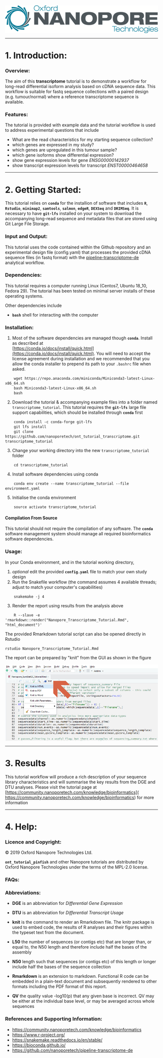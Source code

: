 ![.](Static/Images/ONT_logo.png "Oxford Nanopore Technologies")

******************

# 1. Introduction:


### Overview:

The aim of this **transcriptome** tutorial is to demonstrate a workflow for long-read differential isoform analysis based on cDNA sequence data. This workflow is suitable for fastq sequence collections with a paired design (e.g. tumour/normal) where a reference transcriptome sequence is available. 

### Features:

The tutorial is provided with example data and the tutorial workflow is used to address experimental questions that include 

* What are the read characteristics for my starting sequence collection?
* which genes are expressed in my study?
* which genes are upregulated in this tumour sample?
* which gene isoforms show differential expression?
* show gene expression levels for gene *ENSG00000142937*
* show transcript expression levels for transcript *ENST00000464658*

******************

# 2. Getting Started:

This tutorial relies on **`conda`** for the installion of software that includes **`R`**, **`Rstudio`**, **`minimap2`**, **`samtools`**, **`salmon`**, **`edgeR`**, **`DEXSeq`** and **`DRIMSeq`**. It is necessary to have **`git-lfs`** installed on your system to download the accompanying long-read sequence and metadata files that are stored using Git Large File Storage.

### Input and Output: 

This tutorial uses the code contained within the Github repository and an experimental design file (config.yaml) that processes the provided cDNA sequence files (in fastq format) with the [pipeline-transcriptome-de](https://github.com/nanoporetech/pipeline-transcriptome-de) analytical workflow. 

### Dependencies:

This tutorial requires a computer running Linux (Centos7, Ubuntu 18_10, Fedora 29). The tutorial has been tested on minimal server installs of these operating systems.

Other dependencies include

* **`bash`** shell  for interacting with the computer

### Installation:

1. Most of the software dependencies are managed though **`conda`**. Install as described at  <br> [https://conda.io/docs/install/quick.html](https://conda.io/docs/install/quick.html). You will need to accept the license agreement during installation and we recommended that you allow the conda installer to prepend its path to your `.bashrc` file when asked.
```
    wget https://repo.anaconda.com/miniconda/Miniconda3-latest-Linux-x86_64.sh
    bash Miniconda3-latest-Linux-x86_64.sh
    bash
```
2. Download the tutorial & accompanying example files into a folder named `transcriptome_tutorial`. This tutorial requires the **`git-lfs`** large file support capabilities, which should be installed through **`conda`** first
```
    conda install -c conda-forge git-lfs
    git lfs install
    git clone https://github.com/nanoporetech/ont_tutorial_transcriptome.git transcriptome_tutorial
```
3. Change your working directory into the new `transcriptome_tutorial` folder 
```
    cd transcriptome_tutorial
```
4. Install software dependencies using conda
```
    conda env create --name transcriptome_tutorial --file environment.yaml
```
5. Initialise the conda environment 
```
    source activate transcriptome_tutorial
```


#### Compilation From Source

This tutorial should not require the compilation of any software. The **`conda`** software management system should manage all required bioinformatics software dependencies.




### Usage: 

In your Conda environment, and in the tutorial working directory,

1. *optional* edit the provided **`config.yaml`** file to match your own study design
2. Run the Snakefile workflow (the command assumes 4 available threads; adjust to match your computer's capabilities)
```
    snakemake -j 4
```
3. Render the report using results from the analysis above
```
    R --slave -e 'rmarkdown::render("Nanopore_Transcriptome_Tutorial.Rmd", "html_document")'
```

The provided Rmarkdown tutorial script can also be opened directly in Rstudio

```
rstudio Nanopore_Transcriptome_Tutorial.Rmd
```

The report can be prepared by "knit" from the GUI as shown in the figure

![.](Static/Images/KnitIt.png "Prepare a report using Knit")


******************

# 3. Results

This tutorial workflow will produce a rich description of your sequence library characteristics and will summarise the key results from the DGE and DTU analyses. Please visit the tutorial page at [https://community.nanoporetech.com/knowledge/bioinformatics]( https://community.nanoporetech.com/knowledge/bioinformatics) for more information

******************

# 4. Help:

### Licence and Copyright:

© 2019 Oxford Nanopore Technologies Ltd.

**`ont_tutorial_pinfish`** and other Nanopore tutorials are distributed by Oxford Nanopore Technologies under the terms of the MPL-2.0 license.

### FAQs:



### Abbreviations:

* __DGE__ is an abbreviation for *Differential Gene Expression* 

* __DTU__ is an abbreviation for *Differential Transcript Usage*

* __knit__ is the command to render an Rmarkdown file. The knitr package is used to embed code, the results of R analyses and their figures within the typeset text from the document. 

* __L50__  the number of sequences (or contigs etc) that are longer than, or equal to, the N50 length and therefore include half the bases of the assembly

* __N50__  length such that sequences (or contigs etc) of this length or longer include half the bases of the sequence collection

* __Rmarkdown__ is an extension to markdown. Functional R code can be embedded in a plain-text document and subsequently rendered to other formats including the PDF format of this report.

* __QV__  the quality value -log10(p) that any given base is incorrect. QV may be either at the individual base level, or may be averaged across whole sequences


### References and Supporting Information:

*  https://community.nanoporetech.com/knowledge/bioinformatics
*  https://www.r-project.org/
*  https://snakemake.readthedocs.io/en/stable/
*  https://bioconda.github.io/
*  https://github.com/nanoporetech/pipeline-transcriptome-de
